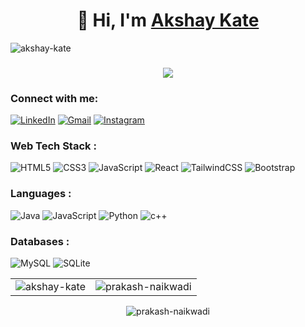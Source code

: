 <h1 align="center">👋 Hi, I'm <a href="www.linkedin.com/in/dev-akshaykate" target="_blank"> Akshay Kate </a> </h1>
<p align="left"> <img src="https://komarev.com/ghpvc/?username=prakash-naikwadi&label=Profile%20views&color=0e75b6&style=flat" alt="akshay-kate" /> </p>
<h3 align="center"> <img src="https://readme-typing-svg.herokuapp.com?color=0357F7&lines=Skills:+HTML+CSS+JavaScript+React%3A)" /> </h3>

<h3 align="left">Connect with me:</h3>
<div align="left">
  <a href="https://www.linkedin.com/in/dev-akshaykate"><img alt="LinkedIn" src="https://img.shields.io/badge/linkedin-%230077B5.svg?style=for-the-badge&logo=linkedin&logoColor=white"/></a>
  <a href="mailto:kateakshay165@gmail.com"><img alt="Gmail" src="https://img.shields.io/badge/Gmail-D14836?style=for-the-badge&logo=gmail&logoColor=white"/></a>
   <a href="https://instagram.com/akshay_kate_007"><img alt="Instagram" src="https://img.shields.io/badge/Instagram-E4405F?style=for-the-badge&logo=instagram&logoColor=white"/></a>
</div>

<h3 align="left">Web Tech Stack :</h3>
<div align="left">
<img alt="HTML5" src="https://img.shields.io/badge/html5-%23E34F26.svg?style=for-the-badge&logo=html5&logoColor=white"/>
<img alt="CSS3" src="https://img.shields.io/badge/css3-%231572B6.svg?style=for-the-badge&logo=css3&logoColor=white"/> 
<img alt="JavaScript" src="https://img.shields.io/badge/javascript-%23323330.svg?style=for-the-badge&logo=javascript&logoColor=%23F7DF1E"/> 
<img alt="React" src="https://img.shields.io/badge/react-%2320232a.svg?style=for-the-badge&logo=react&logoColor=%2361DAFB"/>
<img alt="TailwindCSS" src="https://img.shields.io/badge/Tailwind_CSS-38B2AC?style=for-the-badge&logo=tailwind-css&logoColor=white"/>
<img alt="Bootstrap" src="https://img.shields.io/badge/bootstrap-%23563D7C.svg?style=for-the-badge&logo=bootstrap&logoColor=white"/>
</div>

<h3 align="left">Languages :</h3>
<div align="left">
  <img alt="Java" src="https://img.shields.io/badge/java-%23ED8B00.svg?style=for-the-badge&logo=java&logoColor=white"/>
  <img alt="JavaScript" src="https://img.shields.io/badge/javascript-%23323330.svg?style=for-the-badge&logo=javascript&logoColor=%23F7DF1E"/> 
  <img alt="Python" src="https://img.shields.io/badge/python-%2314354C.svg?style=for-the-badge&logo=python&logoColor=white"/>
  <img alt="c++" src="https://img.shields.io/badge/C%2B%2B-00599C?style=for-the-badge&logo=c%2B%2B&logoColor=white"/>
</div>

<h3 align="left">Databases :</h3>
<div align="left">
  <img alt="MySQL" src="https://img.shields.io/badge/mysql-%2300f.svg?style=for-the-badge&logo=mysql&logoColor=white"/>
  <img alt="SQLite" src ="https://img.shields.io/badge/sqlite-%2307405e.svg?style=for-the-badge&logo=sqlite&logoColor=white"/>
</div>

<table>
  <tr>
     <td><img src="https://twitter.com/Dev_AkshayKate](https://drive.google.com/file/d/1OXD07ONKsgkLPTKRmXGb1S6gxhtN-Txq/view?usp=share_link" alt="akshay-kate" /></td>
    <td><img src="https://github-readme-stats.vercel.app/api/top-langs?username=prakash-naikwadi&show_icons=true&theme=dark&locale=en&layout=compact" alt="prakash-naikwadi" /></td>
  </tr>
</table>

<div align="center">
<p><img align="center" src="https://github-readme-streak-stats.herokuapp.com/?user=prakash-naikwadi&theme=dark" alt="prakash-naikwadi" /></p>
  </div>

